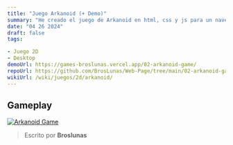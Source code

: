 ```yaml
---
title: "Juego Arkanoid (+ Demo)"
summary: "He creado el juego de Arkanoid en html, css y js para un navegador"
date: "04 26 2024"
draft: false
tags:

- Juego 2D
- Desktop
demoUrl: https://games-broslunas.vercel.app/02-arkanoid-game/
repoUrl: https://github.com/BrosLunas/Web-Page/tree/main/02-arkanoid-game
wikiUrl: /wiki/juegos/2d/arkanoid/
---
```


## Gameplay
[![Arkanoid Game](/assets/img/games/arkanoid.png)](/assets/video/gameplay/arkanoid.mp4)

> Escrito por **Broslunas**